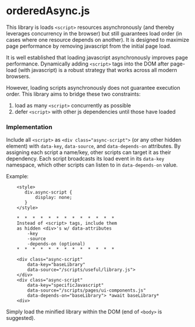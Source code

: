 # orderedAsync.js

This library is loads `<script>` resources
asynchronously (and thereby leverages concurrency in the browser)
but still guarantees load order
(in cases where one resource depends on another). It is designed to maximize page performance
by removing javascript from the initial page load. 

It is well established that loading javascript asynchronously
improves page performance. Dynamically adding `<script>` tags
into the DOM after page-load (with javascript) is a robust
strategy that works across all modern browsers. 

However, loading scripts asynchronously does not guarantee
execution order. This library aims to bridge these two constraints:

1. load as many `<script>` concurrently as possible
2. defer `<script>` with other js dependencies until those have loaded

### Implementation
Include all `<script>` as `<div class="async-script">` (or any other
hidden element) with `data-key`, `data-source`, and `data-depends-on`
attributes. By assigning each script a name/key, other scripts can
target it as their dependency. Each script broadcasts its load event
in its `data-key` namespace, which other scripts can listen to
in `data-depends-on` value.

Example:
```
    <style>
       div.async-script {
           display: none;
       }
    </style>

    *  *  *  *  *  *  *  *  *  *  *  *  *
    Instead of <script> tags, include them 
    as hidden <div>'s w/ data-attributes 
        -key
        -source
        -depends-on (optional)
    *  *  *  *  *  *  *  *  *  *  *  *  *
    
    <div class="async-script"
        data-key="baseLibrary"
        data-source="/scripts/useful/library.js">
    </div>
    <div class="async-script"
        data-key="specificJavascript"
        data-source="/scripts/pages/ui-components.js"
        data-depends-on="baseLibrary"> *await baseLibrary*
    <div>
```

Simply load the minified library within the DOM (end of `<body>`
is suggested).
